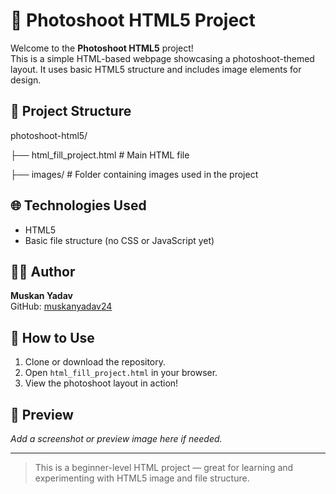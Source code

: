 # 📸 Photoshoot HTML5 Project

Welcome to the **Photoshoot HTML5** project!  
This is a simple HTML-based webpage showcasing a photoshoot-themed layout. It uses basic HTML5 structure and includes image elements for design.

## 📁 Project Structure

photoshoot-html5/

├── html_fill_project.html # Main HTML file

├── images/ # Folder containing images used in the project


## 🌐 Technologies Used

- HTML5
- Basic file structure (no CSS or JavaScript yet)

## 🧑‍💻 Author

**Muskan Yadav**  
GitHub: [muskanyadav24](https://github.com/muskanyadav24)

## 🚀 How to Use

1. Clone or download the repository.
2. Open `html_fill_project.html` in your browser.
3. View the photoshoot layout in action!

## 📸 Preview

_Add a screenshot or preview image here if needed._

---

> This is a beginner-level HTML project — great for learning and experimenting with HTML5 image and file structure.

